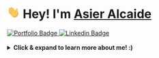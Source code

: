 
<h1 align="left"><img src="https://raw.githubusercontent.com/itsRajat/itsRajat/main/wave.gif" width="30px"><strong> Hey! I'm <a href="https://asieralcaide.com">Asier Alcaide</a></strong>
</h1>

<a target="_blank" href="https://asieralcaide.com">
<img src="https://img.shields.io/badge/-Portfolio-141414?style=for-the-badge&logo=Bitrise&logoColor=white&link=https://asieralcaide.com" alt="Portfolio Badge">
</a>
<a target="_blank" href="https://www.linkedin.com/in/asier-alcaide/">
<img src="https://img.shields.io/badge/-Linkedin-blue?style=for-the-badge&logo=Linkedin&logoColor=white&link=https://www.linkedin.com/in/asier-alcaide/" alt="Linkedin Badge">
</a>

<br>

<br>

  <details>
    <summary>
    <strong>Click & expand to learn more about me! :)</strong>
    </summary>

```yaml
asierAlcaide:
  fullName: Asier Alcaide
  education: Graduate
  degrees:
    - Computer Science Engineering
    - Business Management
  codesIn:
  - Dart
  - Java
  - Python
  - JavaScript
  - Scala
 
  values: 
  - Clean code
  - Ask always why
  - Do things well
  - Don't run
  - Take some breaks
  - Enjoy every moment

  toolsAndFrameworks:
  - Hdfs
  - Spark
  - Cloud Technologies
  - Hive
  - Impala
  - Vertx Java
  - React
  - Flutter
  - Tensorflow
  - FastAPI
  - Photoshop
  - Ilustrator
  - Lightroom
  - Figma
  currentlyLearning: 
  - RxJava
  - Xaphoon
  - Finances
  enjoys:
  - Cooking
  - Podcast
  - Working Out
  - Spirituality
  - Music
  portfolioLink: 'https://www.asieralcaide.com/'
  username: 'asik03'
```
I'm Asier Alcaide, a Software Engineer from Madrid (Spain) and living around Europe. Touching multiple stuff: IA/ML algorithms, highly scalable Big Data services, FinTech apps, disruptive payment systems and websites like this one.

While I was finishing my studies of Computer Sciences and Business Management in
<a href="https://www.uc3m.es/home">Universidad Carlos III de Madrid</a>
<a href="https://www.uc3m.es/home">(UC3M)</a>, I joined the Software Engineering team
at <a href="https://www.masmovil.es/">MasMovil</a>, a very fast-growing company that
has entered during the last years into the strong and competitive telecom industry in
Spain. There, I've worked on a wide variety of interesting and meaningful projects on
a daily basis, as a DevOps Intern and then Java Developer.

When I´m not doing that, I can be found in the mountains (Nature), learning about finance (Economy), or learning about our future incoming (Geopolitics). Ah! Almost forgot! I also use to challenge myself trying to cook new recipes that can surprise people :)

<a target="_blank" href="https://github.com/asik03/asik03/">
<img src="https://img.shields.io/badge/dynamic/json?url=https://api.countapi.xyz/hit/visitor-badge/asieralcaide&style=for-the-badge&label=visitors&query=value&color=0F9F1A&labelColor=0F0F1A" alt="asieralcaide's vistors">
</a>

  </details>
